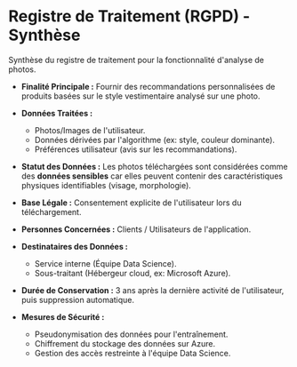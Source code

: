 # Registre de Traitement (RGPD) - Synthèse

Synthèse du registre de traitement pour la fonctionnalité d'analyse de photos.

* **Finalité Principale :** Fournir des recommandations personnalisées de produits basées sur le style vestimentaire analysé sur une photo.

* **Données Traitées :**
    * Photos/Images de l'utilisateur.
    * Données dérivées par l'algorithme (ex: style, couleur dominante).
    * Préférences utilisateur (avis sur les recommandations).

* **Statut des Données :** Les photos téléchargées sont considérées comme des **données sensibles** car elles peuvent contenir des caractéristiques physiques identifiables (visage, morphologie).

* **Base Légale :** Consentement explicite de l'utilisateur lors du téléchargement.

* **Personnes Concernées :** Clients / Utilisateurs de l'application.

* **Destinataires des Données :**
    * Service interne (Équipe Data Science).
    * Sous-traitant (Hébergeur cloud, ex: Microsoft Azure).

* **Durée de Conservation :** 3 ans après la dernière activité de l'utilisateur, puis suppression automatique.

* **Mesures de Sécurité :**
    * Pseudonymisation des données pour l'entraînement.
    * Chiffrement du stockage des données sur Azure.
    * Gestion des accès restreinte à l'équipe Data Science.
